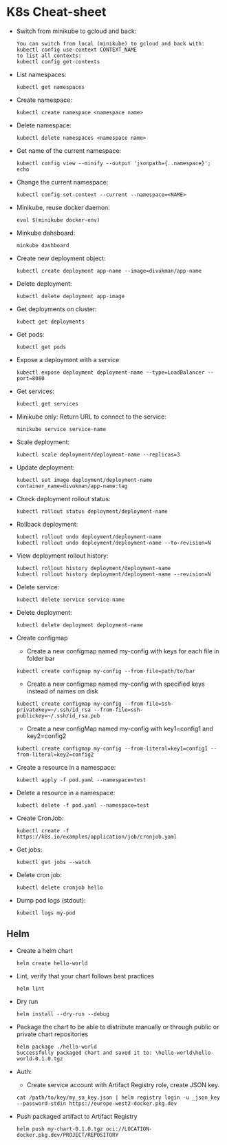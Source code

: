 # K8s Cheat-sheet

* Switch from minikube to gcloud and back:
    ```
    You can switch from local (minikube) to gcloud and back with:
    kubectl config use-context CONTEXT_NAME
    to list all contexts:
    kubectl config get-contexts
    ```

* List namespaces:
    ```
    kubectl get namespaces
    ```

* Create namespace:
    ```
    kubectl create namespace <namespace name>
    ```

* Delete namespace:
    ```
    kubectl delete namespaces <namespace name>    
    ```

* Get name of the current namespace:
    ```
    kubectl config view --minify --output 'jsonpath={..namespace}'; echo
    ```

* Change the current namespace:
    ```
    kubectl config set-context --current --namespace=<NAME>
    ```

* Minikube, reuse docker daemon:

    ```
    eval $(minikube docker-env)
    ``` 

* Minkube dahsboard:
    ```
    minkube dashboard
    ``` 

* Create new deployment object:
    ```
    kubectl create deployment app-name --image=divukman/app-name
    ```

* Delete deployment:
    ```
    kubectl delete deployment app-image
    ```

* Get deployments on cluster:
    ```
    kubect get deployments
    ```

* Get pods:
    ```
    kubectl get pods
    ```

* Expose a deployment with a service
    ```
    kubectl expose deployment deployment-name --type=LoadBalancer --port=8080
    ```

* Get services:
    ```
    kubectl get services
    ```

* Minikube only: Return URL to connect to the service:
    ```
    minikube service service-name
    ```

* Scale deployment:
    ```
    kubectl scale deployment/deployment-name --replicas=3
    ```

* Update deployment:
    ```
    kubectl set image deployment/deployment-name container_name=divukman/app-name:tag
    ```

* Check deployment rollout status:
    ```
    kubectl rollout status deployment/deployment-name
    ```
    
* Rollback deployment:
    ```
    kubectl rollout undo deployment/deployment-name
    kubectl rollout undo deployment/deployment-name --to-revision=N
    ```
    
* View deployment rollout history:
    ```
    kubectl rollout history deployment/deployment-name
    kubectl rollout history deployment/deployment-name --revision=N
    ```
    
* Delete service:
    ```
    kubectl delete service service-name
    ```

* Delete deployment:
    ```
    kubectl delete deployment deployment-name
    ```

* Create configmap
    - Create a new configmap named my-config with keys for each file in folder bar
    ```
    kubectl create configmap my-config --from-file=path/to/bar
    ```

    - Create a new configmap named my-config with specified keys instead of names on disk
    ```
    kubectl create configmap my-config --from-file=ssh-privatekey=~/.ssh/id_rsa --from-file=ssh-publickey=~/.ssh/id_rsa.pub
    ```

    - Create a new configMap named my-config with key1=config1 and key2=config2
    ```
    kubectl create configmap my-config --from-literal=key1=config1 --from-literal=key2=config2
    ```

* Create a resource in a namespace:
    ```
    kubectl apply -f pod.yaml --namespace=test
    ```

* Delete a resource in a namespace:
    ```
    kubectl delete -f pod.yaml --namespace=test
    ```
    
* Create CronJob:
    ```
    kubectl create -f https://k8s.io/examples/application/job/cronjob.yaml
    ```

* Get jobs:
    ```
    kubectl get jobs --watch
    ```

* Delete cron job:
    ```
    kubectl delete cronjob hello
    ```
    
* Dump pod logs (stdout):
    ```
    kubectl logs my-pod
    ```   

## Helm


* Create a helm chart 
    ```
    helm create hello-world
    ```

* Lint, verify that your chart follows best practices 
    ```
    helm lint
    ```

* Dry run 
    ```
    helm install --dry-run --debug
    ```

* Package the chart to be able to distribute manually or through public or private chart repositories
    ```
    helm package ./hello-world
    Successfully packaged chart and saved it to: \hello-world\hello-world-0.1.0.tgz 
    ```

* Auth: 
   - Create service account with Artifact Registry role, create JSON key.
    ```
    cat /path/to/key/my_sa_key.json | helm registry login -u _json_key --password-stdin https://europe-west2-docker.pkg.dev
    ```

* Push packaged artifact to Artifact Registry 
    ```
    helm push my-chart-0.1.0.tgz oci://LOCATION-docker.pkg.dev/PROJECT/REPOSITORY
    ```

    
    




